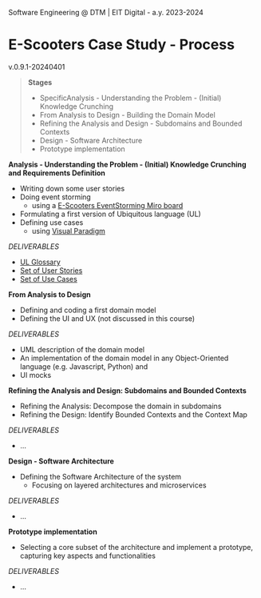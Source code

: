 Software Engineering @ DTM | EIT Digital - a.y. 2023-2024 

# E-Scooters Case Study - Process
v.0.9.1-20240401

> **Stages**
>* SpecificAnalysis - Understanding the Problem - (Initial) Knowledge Crunching 
>* From Analysis to Design - Building the Domain Model
>* Refining the Analysis and Design - Subdomains and Bounded Contexts 
>* Design - Software Architecture 
>* Prototype implementation 
>


**Analysis - Understanding the Problem - (Initial) Knowledge Crunching and Requirements Definition** 
	
- Writing down some user stories
- Doing event storming
    - using a [E-Scooters EventStorming Miro board](https://miro.com/app/board/uXjVKTpmQkU=/?share_link_id=462632821849)
- Formulating a first version of Ubiquitous language (UL)
- Defining use cases 
    - using [Visual Paradigm](https://online.visual-paradigm.com/) 

*DELIVERABLES*

- [UL Glossary](https://github.com/unibo-dtm-se/e-scooters-case-study/blob/main/glossary.md)
- [Set of User Stories](https://github.com/unibo-dtm-se/e-scooters-case-study/blob/main/user-stories.md)
- [Set of Use Cases](https://github.com/unibo-dtm-se/e-scooters-case-study/blob/main/use-cases.md)

    

**From Analysis to Design**

- Defining and coding a first domain model 
- Defining the UI and UX (not discussed in this course)

*DELIVERABLES*

- UML description of the domain model
- An implementation of the domain model in any Object-Oriented language (e.g. Javascript, Python) and 
- UI mocks

**Refining the Analysis and Design: Subdomains and Bounded Contexts**

- Refining the Analysis: Decompose the domain in subdomains
- Refining the Design: Identify Bounded Contexts and the Context Map

*DELIVERABLES*

- ...

**Design - Software Architecture**    

- Defining the Software Architecture of the system
    - Focusing on layered architectures and microservices

*DELIVERABLES*

- ...

**Prototype implementation** 

- Selecting a core subset of the architecture and implement a prototype, capturing key aspects and functionalities

*DELIVERABLES*

- ...
